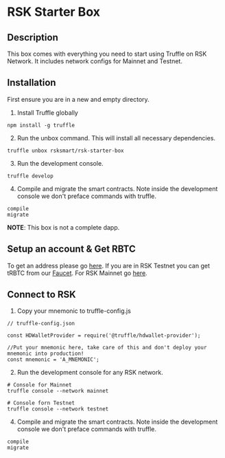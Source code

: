 # RSK Starter Box

## Description

This box comes with everything you need to start using Truffle on RSK Network. It includes network configs for Mainnet and Testnet.

## Installation

First ensure you are in a new and empty directory.

1. Install Truffle globally

```
npm install -g truffle
```

2. Run the unbox command. This will install all necessary dependencies.

```
truffle unbox rsksmart/rsk-starter-box
```

3. Run the development console.

```
truffle develop
```

4. Compile and migrate the smart contracts. Note inside the development console we don't preface commands with truffle.

```
compile
migrate
```

**NOTE**: This box is not a complete dapp.

## Setup an account & Get RBTC

To get an address please go [here](https://developers.rsk.co/rsk/architecture/account-based/).
If you are in RSK Testnet you can get tRBTC from our [Faucet](https://faucet.testnet.rsk.co/). For RSK Mainnet go [here](https://www.rsk.co/#exchanges-rsk).

## Connect to RSK

1. Copy your mnemonic to truffle-config.js

```
// truffle-config.json

const HDWalletProvider = require('@truffle/hdwallet-provider');

//Put your mnemonic here, take care of this and don't deploy your mnemonic into production!
const mnemonic = 'A_MNEMONIC';
```

2. Run the development console for any RSK network.

```
# Console for Mainnet
truffle console --network mainnet

# Console forn Testnet
truffle console --network testnet
```

4. Compile and migrate the smart contracts. Note inside the development console we don't preface commands with truffle.

```
compile
migrate
```